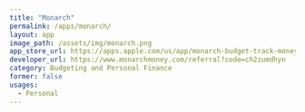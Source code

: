 ```yaml
---
title: "Monarch"
permalink: /apps/monarch/
layout: app
image_path: /assets/img/monarch.png
app_store_url: https://apps.apple.com/us/app/monarch-budget-track-money/id1459319842
developer_url: https://www.monarchmoney.com/referral?code=ch2zumdhyn
category: Budgeting and Personal Finance
former: false
usages:
  - Personal
---
```

